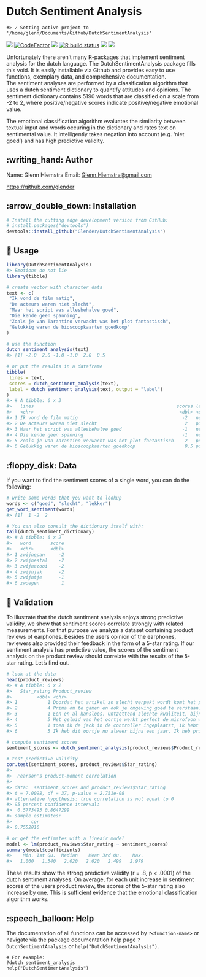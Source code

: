
<!-- README.md is generated from README.Rmd. Please edit that file -->

# Dutch Sentiment Analysis

    #> ✓ Setting active project to '/home/glenn/Documents/Github/DutchSentimentAnalysis'

[![](https://img.shields.io/badge/devel%20version-0.0.0.9000-purple.svg)](https://github.com/Glender/DutchSentimentAnalysis)
[![CodeFactor](https://www.codefactor.io/repository/github/rossellhayes/ipa/badge)](https://www.codefactor.io/repository/github/rossellhayes/ipa)
[![](https://img.shields.io/badge/lifecycle-maturing-blue.svg)](https://lifecycle.r-lib.org/articles/stages.html#maturing)
[![R build
status](https://github.com/rossellhayes/ipa/workflows/R-CMD-check/badge.svg)](https://github.com/rossellhayes/ipa/actions)
[![](https://codecov.io/gh/rcannood/princurve/branch/main/graph/badge.svg)](https://codecov.io/gh/rcannood/princurve)
[![](https://img.shields.io/github/languages/code-size/Glender/DutchSentimentAnalysis.svg)](https://github.com/Glender/DutchSentimentAnalysis)

Unfortunately there aren’t many R-packages that implement sentiment
analysis for the dutch language. The DutchSentimentAnalysis package
fills this void. It is easily installable via Github and provides easy
to use functions, exemplary data, and comprehensive documentation.  
The sentiment analyses are performed by a classification algorithm that
uses a dutch sentiment dictionary to quantify attitudes and opinions.
The sentiment dictionary contains 5190 words that are classified on a
scale from -2 to 2, where positive/negative scores indicate
positive/negative emotional value.

The emotional classification algorithm evaluates the similarity between
textual input and words occuring in the dictionary and rates text on
sentimental value. It intelligently takes negation into account (e.g.
‘niet goed’) and has high predictive validity.

## :writing\_hand: Author

Name: Glenn Hiemstra Email: <Glenn.Hiemstra@gmail.com>

<https://github.com/glender>

## :arrow\_double\_down: Installation

``` r
# Install the cutting edge development version from GitHub:
# install.packages("devtools")
devtools::install_github("Glender/DutchSentimentAnalysis")
```

## :book: Usage

``` r
library(DutchSentimentAnalysis)
#> Emotions do not lie
library(tibble)

# create vector with character data
text <- c(
 "Ik vond de film matig",
 "De acteurs waren niet slecht",
 "Maar het script was allesbehalve goed",
 "Die kende geen spanning",
 "Zoals je van Tarantino verwacht was het plot fantastisch",
 "Gelukkig waren de bioscoopkaarten goedkoop"
)

# use the function
dutch_sentiment_analysis(text)
#> [1] -2.0  2.0 -1.0 -1.0  2.0  0.5

# or put the results in a dataframe
tibble(
 lines = text,
 scores = dutch_sentiment_analysis(text),
 label = dutch_sentiment_analysis(text, output = "label")
)
#> # A tibble: 6 x 3
#>   lines                                                    scores label   
#>   <chr>                                                     <dbl> <chr>   
#> 1 Ik vond de film matig                                      -2   negative
#> 2 De acteurs waren niet slecht                                2   positive
#> 3 Maar het script was allesbehalve goed                      -1   negative
#> 4 Die kende geen spanning                                    -1   negative
#> 5 Zoals je van Tarantino verwacht was het plot fantastisch    2   positive
#> 6 Gelukkig waren de bioscoopkaarten goedkoop                  0.5 positive
```

## :floppy\_disk: Data

If you want to find the sentiment scores of a single word, you can do
the following:

``` r
# write some words that you want to lookup
words <- c("goed", "slecht", "lekker")
get_word_sentiment(words)
#> [1]  1 -2  2

# You can also consult the dictionary itself with:
tail(dutch_sentiment_dictionary)
#> # A tibble: 6 x 2
#>   word       score
#>   <chr>      <dbl>
#> 1 zwijnepan     -2
#> 2 zwijnestal    -2
#> 3 zwijnezooi    -2
#> 4 zwijnjak      -2
#> 5 zwijntje      -1
#> 6 zwoegen        1
```

## :telescope: Validation

To illustrate that the dutch sentiment analysis enjoys strong predictive
validity, we show that sentiment scores correlate strongly with related
measurements. For that purpose we analyze a dataset containing product
reviews of earphones. Besides the users opinion of the earphones,
reviewers also provided their feedback in the form of a 5-star rating.
If our sentiment analysis has predictive value, the scores of the
sentiment analysis on the product review should correlate with the
results of the 5-star rating. Let’s find out.

``` r
# look at the data
head(product_reviews)
#> # A tibble: 6 x 2
#>   Star_rating Product_review                                                    
#>         <dbl> <chr>                                                             
#> 1           1 Doordat het artikel zo slecht verpakt wordt komt het product kapo…
#> 2           4 Prima om te gamen en ook je omgeving goed te verstaan. Microfoon …
#> 3           1 Een en al kansloos. Ontzettend slechte kwaliteit, bijna niks te h…
#> 4           5 Het geluid van het oortje werkt perfect de microfoon werkt heel g…
#> 5           1 toen ik de jack in de controller ingeplaatst, ik hebt niks gehoor…
#> 6           5 Ik heb dit oortje nu alweer bijna een jaar. Ik heb prima geluid e…

# compute sentiment scores
sentiment_scores <- dutch_sentiment_analysis(product_reviews$Product_review)

# test predictive validity
cor.test(sentiment_scores, product_reviews$Star_rating)
#> 
#>  Pearson's product-moment correlation
#> 
#> data:  sentiment_scores and product_reviews$Star_rating
#> t = 7.0098, df = 37, p-value = 2.751e-08
#> alternative hypothesis: true correlation is not equal to 0
#> 95 percent confidence interval:
#>  0.5773493 0.8647299
#> sample estimates:
#>       cor 
#> 0.7552816

# or get the estimates with a lineair model
model <- lm(product_reviews$Star_rating ~ sentiment_scores)
summary(model$coefficients)
#>    Min. 1st Qu.  Median    Mean 3rd Qu.    Max. 
#>   1.060   1.540   2.020   2.020   2.499   2.979
```

These results show the strong predictive validity (r = .8, p \< .0001)
of the dutch sentiment analyses. On average, for each unit increase in
sentiment scores of the users product review, the scores of the 5-star
rating also increase by one. This is sufficient evidence that the
emotional classification algorithm works.

## :speech\_balloon: Help

The documentation of all functions can be accessed by `?<function-name>`
or navigate via the package documentation help page
`?DutchSentimentAnalysis` or `help("DutchSentimentAnalysis")`.

    # For example:
    ?dutch_sentiment_analysis
    help("DutchSentimentAnalysis")
